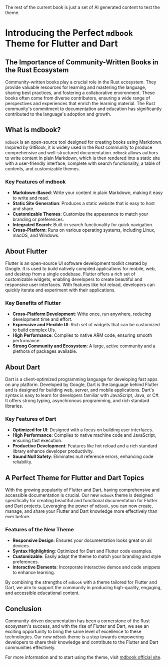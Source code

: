 The rest of the current book is just a set of AI generated content to test the theme.

# Introducing the Perfect `mdbook` Theme for Flutter and Dart

## The Importance of Community-Written Books in the Rust Ecosystem

Community-written books play a crucial role in the Rust ecosystem. They provide valuable resources for learning and mastering the language, sharing best practices, and fostering a collaborative environment. These books often come from diverse contributors, ensuring a wide range of perspectives and experiences that enrich the learning material. The Rust community's commitment to documentation and education has significantly contributed to the language's adoption and growth.

## What is mdbook?

`mdbook` is an open-source tool designed for creating books using Markdown. Inspired by GitBook, it is widely used in the Rust community to produce comprehensive and well-structured documentation. `mdbook` allows authors to write content in plain Markdown, which is then rendered into a static site with a user-friendly interface, complete with search functionality, a table of contents, and customizable themes.

### Key Features of mdbook

- **Markdown-Based**: Write your content in plain Markdown, making it easy to write and read.
- **Static Site Generation**: Produces a static website that is easy to host and share.
- **Customizable Themes**: Customize the appearance to match your branding or preferences.
- **Integrated Search**: Built-in search functionality for quick navigation.
- **Cross-Platform**: Runs on various operating systems, including Linux, macOS, and Windows.

## About Flutter

Flutter is an open-source UI software development toolkit created by Google. It is used to build natively compiled applications for mobile, web, and desktop from a single codebase. Flutter offers a rich set of customizable widgets, enabling developers to create beautiful and responsive user interfaces. With features like hot reload, developers can quickly iterate and experiment with their applications.

### Key Benefits of Flutter

- **Cross-Platform Development**: Write once, run anywhere, reducing development time and effort.
- **Expressive and Flexible UI**: Rich set of widgets that can be customized to build complex UIs.
- **High Performance**: Compiles to native ARM code, ensuring smooth performance.
- **Strong Community and Ecosystem**: A large, active community and a plethora of packages available.

## About Dart

Dart is a client-optimized programming language for developing fast apps on any platform. Developed by Google, Dart is the language behind Flutter and is designed for building web, server, and mobile applications. Dart's syntax is easy to learn for developers familiar with JavaScript, Java, or C#. It offers strong typing, asynchronous programming, and rich standard libraries.

### Key Features of Dart

- **Optimized for UI**: Designed with a focus on building user interfaces.
- **High Performance**: Compiles to native machine code and JavaScript, ensuring fast execution.
- **Productive Development**: Features like hot reload and a rich standard library enhance developer productivity.
- **Sound Null Safety**: Eliminates null reference errors, enhancing code reliability.

## A Perfect Theme for Flutter and Dart Topics

With the growing popularity of Flutter and Dart, having comprehensive and accessible documentation is crucial. Our new `mdbook` theme is designed specifically for creating beautiful and functional documentation for Flutter and Dart projects. Leveraging the power of `mdbook`, you can now create, manage, and share your Flutter and Dart knowledge more effectively than ever before.

### Features of the New Theme

- **Responsive Design**: Ensures your documentation looks great on all devices.
- **Syntax Highlighting**: Optimized for Dart and Flutter code examples.
- **Customizable**: Easily adapt the theme to match your branding and style preferences.
- **Interactive Elements**: Incorporate interactive demos and code snippets to enhance learning.

By combining the strengths of `mdbook` with a theme tailored for Flutter and Dart, we aim to support the community in producing high-quality, engaging, and accessible educational content.

## Conclusion

Community-driven documentation has been a cornerstone of the Rust ecosystem's success, and with the rise of Flutter and Dart, we see an exciting opportunity to bring the same level of excellence to these technologies. Our new `mdbook` theme is a step towards empowering developers to share their knowledge and contribute to the Flutter and Dart communities effectively.

For more information and to start using the theme, visit [mdbook official site](https://rust-lang.github.io/mdBook/).

